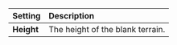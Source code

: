 | Setting    | Description                      |
| :--------- | :------------------------------- |
| **Height** | The height of the blank terrain. |

